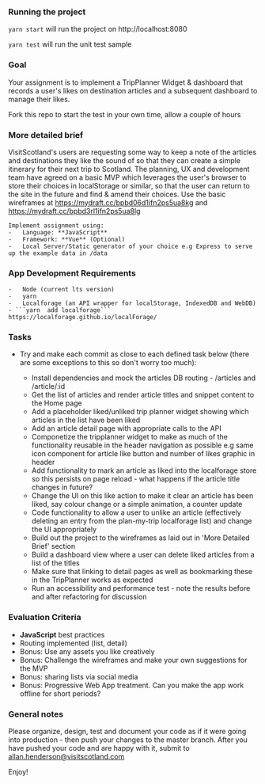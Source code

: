 ### Running the project
```yarn start``` will run the project on http://localhost:8080

```yarn test``` will run the unit test sample


### Goal

Your assignment is to implement a TripPlanner Widget & dashboard that records a user's likes on destination articles and a subsequent dashboard to manage their likes.

Fork this repo to start the test in your own time, allow a couple of hours

### More detailed brief

VisitScotland's users are requesting some way to keep a note of the articles and destinations they like the sound of so that they can create a simple itinerary
for their next trip to Scotland.  The planning, UX and development team have agreed on a basic MVP which leverages the user's browser to store their choices
in localStorage or similar, so that the user can return to the site in the future and find & amend their choices.
Use the basic wireframes at https://mydraft.cc/bpbd06d1ifn2ps5ua8kg and https://mydraft.cc/bpbd3rl1ifn2ps5ua8lg

    Implement assignment using:
    -   Language: **JavaScript**
    -   Framework: **Vue** (Optional)
    -   Local Server/Static generator of your choice e.g Express to serve up the example data in /data

### App Development Requirements
    -   Node (current lts version)
    -   yarn
    -   Localforage (an API wrapper for localStorage, IndexedDB and WebDB)  - ```yarn  add localforage``` https://localforage.github.io/localForage/

### Tasks

- Try and make each commit as close to each defined task below (there are some exceptions to this so don't worry too much):

    -   Install dependencies and mock the articles DB routing - /articles and /article/:id
    -   Get the list of articles and render article titles and snippet content to the Home page
    -   Add a placeholder liked/unliked trip planner widget showing which articles in the list have been liked
    -   Add an article detail page with appropriate calls to the API
    -   Componetize the tripplanner widget to make as much of the functionality reusable in the header navigation as possible
            e.g same icon component for article like button and number of likes graphic in header
    -   Add functionality to mark an article as liked into the localforage store so this persists on page reload - what happens if the article title changes in future?
    -   Change the UI on this like action to make it clear an article has been liked, say colour change or a simple animation, a counter update
    -   Code functionality to allow a user to unlike an article (effectively deleting an entry from the plan-my-trip localforage list) and change the UI appropriately
    -   Build out the project to the wireframes as laid out in 'More Detailed Brief' section
    -   Build a dashboard view where a user can delete liked articles from a list of the titles
    -   Make sure that linking to detail pages as well as bookmarking these in the TripPlanner works as expected
    -   Run an accessibility and performance test - note the results before and after refactoring for discussion

### Evaluation Criteria

-   **JavaScript** best practices
-   Routing implemented (list, detail)
-   Bonus: Use any assets you like creatively
-   Bonus: Challenge the wireframes and make your own suggestions for the MVP
-   Bonus: sharing lists via social media
-   Bonus: Progressive Web App treatment. Can you make the app work offline for short periods?

### General notes

Please organize, design, test and document your code as if it were
going into production - then push your changes to the master branch. After you have pushed your code and are happy with it, submit to allan.henderson@visitscotland.com

Enjoy!
